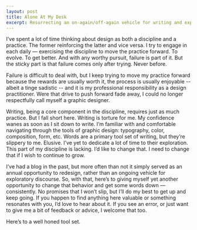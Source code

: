 ```yaml
---
layout: post
title: Alone At My Desk
excerpt: Resurrecting an on-again/off-again vehicle for writing and exploring my discipline through one of our most powerful tools — words.
---
```


I’ve spent a lot of time thinking about design as both a discipline and a practice. The former reinforcing the latter and vice versa. I try to engage in each daily — exercising the discipline to move the practice forward. To evolve. To get better. And with any worthy pursuit, failure is part of it. But the sticky part is that failure comes only after trying. Never before.

Failure is difficult to deal with, but I keep trying to move my practice forward because the rewards are usually worth it, the process is usually enjoyable -- albeit a tinge sadistic -- and it is my professional responsibility as a design practitioner. Were that drive to push forward fade away, I could no longer respectfully call myself a graphic designer.

Writing, being a core component in the discipline, requires just as much practice. But I fall short here. Writing is torture for me. My confidence wanes as soon as I sit down to write. I’m familiar with and comfortable navigating through the tools of graphic design: typography, color, composition, form, etc. Words are a primary tool set of writing, but they’re slippery to me. Elusive. I’ve yet to dedicate a lot of time to their exploration. This part of my discipline is lacking. I’d like to change that. I need to change that if I wish to continue to grow.

I’ve had a blog in the past, but more often than not it simply served as an annual opportunity to redesign, rather than an ongoing vehicle for exploratory discourse. So, with that, here’s to giving myself yet another opportunity to change that behavior and get some words down — consistently. No promises that I won’t slip, but I’ll do my best to get up and keep going. If you happen to find anything here valuable or something resonates with you, I’d love to hear about it. If you see an error, or just want to give me a bit of feedback or advice, I welcome that too.

Here’s to a well honed tool set.
